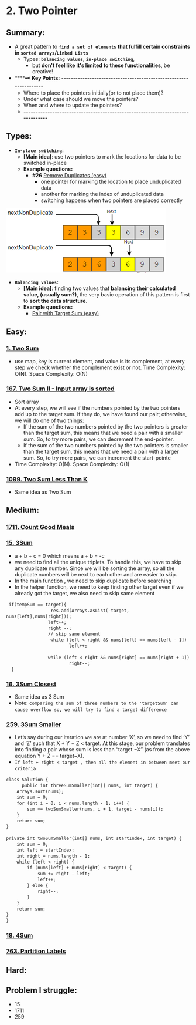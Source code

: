 # 2. Two Pointer

## Summary:

* A great pattern to **`find a set of elements` that fulfill certain constraints in `sorted arrays`/`Linked Lists`** 
  * Types:  **`balancing values`**,  **`in-place switching`**,
    *  but **don't feel like it's limited to these functionalities**, be creative!
* \*\*\*\*🗝 **Key Points:** ------------------------------------------------------------------
  * Where to place the pointers initially\(or to not place them\)?
  * Under what case should we move the pointers?
  * When and where to update the pointers?
  * **-------------------------------------------------------------------------------**

## Types:

* **`In-place switching`:**
  * **\[Main idea\]**: use two pointers to mark the locations for data to be switched in-place
  * **Example questions:**
    * **\#26** [Remove Duplicates \(easy\)](https://www.educative.io/courses/grokking-the-coding-interview/mEEA22L5mNA)
      * one pointer for marking the location to place unduplicated data
      * another for marking the index of unduplicated data 
      * switching happens when two pointers are placed correctly

![](../.gitbook/assets/image%20%284%29.png)

* **`Balancing values`:**
  * **\[Main idea\]**: finding two values that **balancing their calculated value, \(usually sum?\)**, the very basic operation of this pattern is first to **sort the data structure**.
  * **Example questions:**
    * [Pair with Target Sum \(easy\)](https://www.educative.io/courses/grokking-the-coding-interview/xog6q15W9GP)

## Easy:

### [1. Two Sum](https://leetcode.com/problems/two-sum/)

* use map, key is current element, and value is its complement, at every step we check whether the complement exist  or not.  Time Complexity: O\(N\). Space Complexity: O\(N\)

### [167. Two Sum II - Input array is sorted](https://leetcode.com/problems/two-sum-iii-data-structure-design/)

* Sort array 
* At every step, we will see if the numbers pointed by the two pointers add up to the target sum. If they do, we have found our pair; otherwise, we will do one of two things:
  * If the sum of the two numbers pointed by the two pointers is greater than the target sum, this means that we need a pair with a smaller sum. So, to try more pairs, we can decrement the end-pointer.
  * If the sum of the two numbers pointed by the two pointers is smaller than the target sum, this means that we need a pair with a larger sum. So, to try more pairs, we can increment the start-pointe
* Time Complexity: O\(N\). Space Complexity: O\(1\)

### [1099. Two Sum Less Than K](https://leetcode.com/problems/two-sum-less-than-k/)

* Same idea as Two Sum



### 



## Medium:

### [1711. Count Good Meals](https://leetcode.com/problems/count-good-meals/)

### 

### [15. 3Sum](https://leetcode.com/problems/3sum/)

* a + b + c = 0   which means a + b = -c
* we need to find all the unique triplets. To handle this, we have to skip any duplicate number. Since we will be sorting the array, so all the duplicate numbers will be next to each other and are easier to skip.
* In the main function , we need to skip duplicate before searching 
* In the helper function, we need to keep finding other target even if we already got the target, we also need to skip same element

```text
 if(tempSum == target){
                 res.add(Arrays.asList(-target, nums[left],nums[right]));
                left++;
                right --;
                // skip same element
                 while (left < right && nums[left] == nums[left - 1])
                        left++;
                
                while (left < right && nums[right] == nums[right + 1])
                        right--;
  }
```

### [16. 3Sum Closest](https://leetcode.com/problems/3sum-closest/)

* Same idea as 3 Sum
* Note:    `comparing the sum of three numbers to the 'targetSum' can cause overflow so, we will try to find a target difference`

### [259. 3Sum Smaller](https://leetcode.com/problems/3sum-smaller/)

* Let’s say during our iteration we are at number ‘X’, so we need to find ‘Y’ and ‘Z’ such that X + Y + Z &lt; target. At this stage, our problem translates into finding a pair whose sum is less than “target −X” \(as from the above equation Y + Z == target−X\). 
* `If left + right < target , then all the element in between meet our criteria`

```text
class Solution {
      public int threeSumSmaller(int[] nums, int target) {
    Arrays.sort(nums);
    int sum = 0;
    for (int i = 0; i < nums.length - 1; i++) {
        sum += twoSumSmaller(nums, i + 1, target - nums[i]);
    }
    return sum;
}

private int twoSumSmaller(int[] nums, int startIndex, int target) {
    int sum = 0;
    int left = startIndex;
    int right = nums.length - 1;
    while (left < right) {
        if (nums[left] + nums[right] < target) {
            sum += right - left;
            left++;
        } else {
            right--;
        }
    }
    return sum;
}
}
```

### [18. 4Sum](https://leetcode.com/problems/4sum/)

### [763. Partition Labels](https://leetcode.com/problems/partition-labels/)

## Hard:



## Problem I struggle:

* 15
* 1711
* 259



